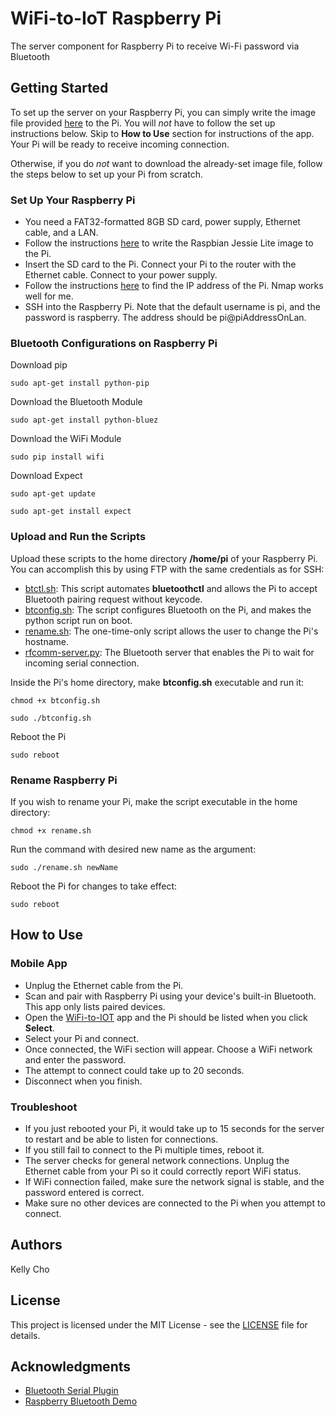 # WiFi-to-IoT Raspberry Pi

The server component for Raspberry Pi to receive Wi-Fi password via Bluetooth

## Getting Started

To set up the server on your Raspberry Pi, you can simply write the image file provided [here](https://drive.google.com/file/d/0B4uA-g8pjDs4QV9ZTmpmdG9xT0U/view) to the Pi. You will *not* have to follow the set up instructions below. Skip to **How to Use** section for instructions of the app. Your Pi will be ready to receive incoming connection.

Otherwise, if you do *not* want to download the already-set image file, follow the steps below to set up your Pi from scratch.

### Set Up Your Raspberry Pi

* You need a FAT32-formatted 8GB SD card, power supply, Ethernet cable, and a LAN.
* Follow the instructions [here](https://www.raspberrypi.org/documentation/installation/installing-images/README.md) to write the  Raspbian Jessie Lite image to the Pi.
* Insert the SD card to the Pi. Connect your Pi to the router with the Ethernet cable. Connect to your power supply.
* Follow the instructions [here](https://www.raspberrypi.org/documentation/remote-access/ip-address.md) to find the IP address of the Pi. Nmap works well for me.
* SSH into the Raspberry Pi. Note that the default username is pi, and the password is raspberry. The address should be pi@piAddressOnLan.

### Bluetooth Configurations on Raspberry Pi

Download pip

```
sudo apt-get install python-pip
```

Download the Bluetooth Module

```
sudo apt-get install python-bluez
```

Download the WiFi Module

```
sudo pip install wifi
```

Download Expect

```
sudo apt-get update
```

```
sudo apt-get install expect
```

### Upload and Run the Scripts

Upload these scripts to the home directory **/home/pi** of your Raspberry Pi. You can accomplish this by using FTP with the same credentials as for SSH: 
* [btctl.sh](https://github.com/patrick-evolabs/wifi-to-iot-raspberry-pi/blob/master/btctl.sh): This script automates **bluetoothctl** and allows the Pi to accept Bluetooth pairing request without keycode.
* [btconfig.sh](https://github.com/patrick-evolabs/wifi-to-iot-raspberry-pi/blob/master/btconfig.sh): The script configures Bluetooth on the Pi, and makes the python script run on boot.
* [rename.sh](https://github.com/patrick-evolabs/wifi-to-iot-raspberry-pi/blob/master/rename.sh): The one-time-only script allows the user to change the Pi's hostname.
* [rfcomm-server.py](https://github.com/patrick-evolabs/wifi-to-iot-raspberry-pi/blob/master/rfcomm-server.py): The Bluetooth server that enables the Pi to wait for incoming serial connection.

Inside the Pi's home directory, make **btconfig.sh** executable and run it:

```
chmod +x btconfig.sh
```

```
sudo ./btconfig.sh
```

Reboot the Pi

```
sudo reboot
```

### Rename Raspberry Pi

If you wish to rename your Pi, make the script executable in the home directory:

```
chmod +x rename.sh
```

Run the command with desired new name as the argument:

```
sudo ./rename.sh newName
```

Reboot the Pi for changes to take effect:

```
sudo reboot
```

## How to Use
### Mobile App
* Unplug the Ethernet cable from the Pi.
* Scan and pair with Raspberry Pi using your device's built-in Bluetooth. This app only lists paired devices.
* Open the [WiFi-to-IOT](https://play.google.com/store/apps/details?id=com.bluepi) app and the Pi should be listed when you click **Select**.
* Select your Pi and connect.
* Once connected, the WiFi section will appear. Choose a WiFi network and enter the password.
* The attempt to connect could take up to 20 seconds.
* Disconnect when you finish.

### Troubleshoot
* If you just rebooted your Pi, it would take up to 15 seconds for the server to restart and be able to listen for connections.
* If you still fail to connect to the Pi multiple times, reboot it.
* The server checks for general network connections. Unplug the Ethernet cable from your Pi so it could correctly report WiFi status. 
* If WiFi connection failed, make sure the network signal is stable, and the password entered is correct.
* Make sure no other devices are connected to the Pi when you attempt to connect.

## Authors

Kelly Cho

## License

This project is licensed under the MIT License - see the [LICENSE](https://github.com/patrick-evolabs/wifi-to-iot-raspberry-pi/blob/master/LICENSE) file for details.

## Acknowledgments

* [Bluetooth Serial Plugin](https://github.com/don/BluetoothSerial)
* [Raspberry Bluetooth Demo](https://github.com/EnableTech/raspberry-bluetooth-demo)
